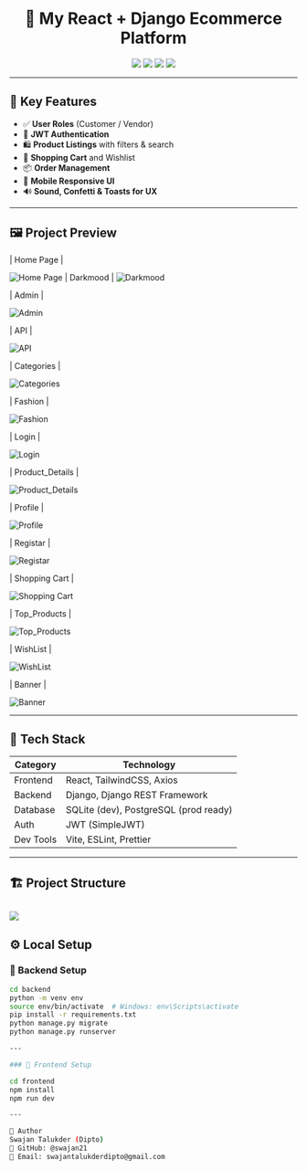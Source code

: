 <h1 align="center">🛒 My React + Django Ecommerce Platform</h1>

<p align="center">
  <img src="https://img.shields.io/badge/Frontend-React-61DAFB?logo=react&logoColor=white&style=flat-square" />
  <img src="https://img.shields.io/badge/Backend-Django-092E20?logo=django&logoColor=white&style=flat-square" />
  <img src="https://img.shields.io/badge/API-DRF-red?style=flat-square" />
  <img src="https://img.shields.io/badge/Styled_with-Tailwind_CSS-38B2AC?logo=tailwindcss&logoColor=white&style=flat-square" />
</p>

---

## 🚀 Key Features

- ✅ **User Roles** (Customer / Vendor)
- 🔐 **JWT Authentication**
- 🛍️ **Product Listings** with filters & search
- 🛒 **Shopping Cart** and Wishlist
- 📦 **Order Management**
- 📱 **Mobile Responsive UI**
- 🔊 **Sound, Confetti & Toasts for UX**

---

## 🖼️ Project Preview

| Home Page | 

![Home Page](https://github.com/swajan21/my-react-django-project/blob/main/Screenshot/Home%20Page.png) 
| Darkmood | 
![Darkmood](https://github.com/swajan21/my-react-django-project/blob/main/Screenshot/Home%20page%20darkmood.png) 

| Admin | 

![Admin](https://github.com/swajan21/my-react-django-project/blob/main/Screenshot/Adminsite.png) 

| API | 

![API](https://github.com/swajan21/my-react-django-project/blob/main/Screenshot/Api%20Root.png) 

| Categories | 

![Categories](https://github.com/swajan21/my-react-django-project/blob/main/Screenshot/Categories.png) 

| Fashion | 

![Fashion](https://github.com/swajan21/my-react-django-project/blob/main/Screenshot/Fashion.png) 

| Login | 

![Login](https://github.com/swajan21/my-react-django-project/blob/main/Screenshot/Login%20Page.png) 

| Product_Details | 

![Product_Details](https://github.com/swajan21/my-react-django-project/blob/main/Screenshot/Product_Details.png) 

| Profile | 

![Profile](https://github.com/swajan21/my-react-django-project/blob/main/Screenshot/Profile.png) 

| Registar | 

![Registar](https://github.com/swajan21/my-react-django-project/blob/main/Screenshot/Registar.png) 

| Shopping Cart | 

![Shopping Cart](https://github.com/swajan21/my-react-django-project/blob/main/Screenshot/Shopping%20Cart.png) 

| Top_Products | 

![Top_Products](https://github.com/swajan21/my-react-django-project/blob/main/Screenshot/Top_Products.png) 

| WishList | 

![WishList](https://github.com/swajan21/my-react-django-project/blob/main/Screenshot/WishList.png) 

| Banner | 

![Banner](https://github.com/swajan21/my-react-django-project/blob/main/Screenshot/banner.png) 
  
---

## 🧰 Tech Stack

| Category   | Technology |
|------------|------------|
| Frontend   | React, TailwindCSS, Axios |
| Backend    | Django, Django REST Framework |
| Database   | SQLite (dev), PostgreSQL (prod ready) |
| Auth       | JWT (SimpleJWT) |
| Dev Tools  | Vite, ESLint, Prettier |

---

## 🏗️ Project Structure

![](https://github.com/swajan21/my-react-django-project/blob/main/Screenshot/Project%20Structure.png)
---

## ⚙️ Local Setup

### 🔧 Backend Setup

```bash
cd backend
python -m venv env
source env/bin/activate  # Windows: env\Scripts\activate
pip install -r requirements.txt
python manage.py migrate
python manage.py runserver

---

### 🔧 Frontend Setup

cd frontend
npm install
npm run dev

---

👤 Author
Swajan Talukder (Dipto)
🔗 GitHub: @swajan21
📧 Email: swajantalukderdipto@gmail.com
